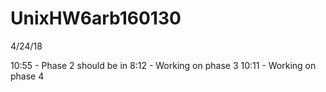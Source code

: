 # UnixHW6arb160130
4/24/18

10:55 - Phase 2 should be in
8:12 - Working on phase 3
10:11 - Working on phase 4
